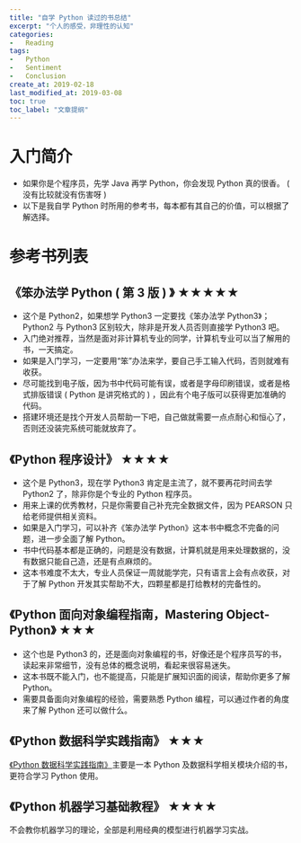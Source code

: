 ```yaml
---
title: "自学 Python 读过的书总结"
excerpt: "个人的感受，非理性的认知"
categories:
-   Reading
tags:
-   Python
-   Sentiment
-   Conclusion
create_at: 2019-02-18
last_modified_at: 2019-03-08
toc: true
toc_label: "文章提纲"
---
```


# 入门简介

-   如果你是个程序员，先学 Java 再学 Python，你会发现 Python 真的很香。 ( 没有比较就没有伤害呀 )
-   以下是我自学 Python 时所用的参考书，每本都有其自己的价值，可以根据了解选择。

# 参考书列表

## 《笨办法学 Python ( 第 3 版 ) 》 ★★★★★

-   这个是 Python2，如果想学 Python3 一定要找《笨办法学 Python3》；Python2 与 Python3 区别较大，除非是开发人员否则直接学 Python3 吧。
-   入门绝对推荐，当然是面对非计算机专业的同学，计算机专业可以当了解用的书，一天搞定。
-   如果是入门学习，一定要用“笨”办法来学，要自己手工输入代码，否则就难有收获。
-   尽可能找到电子版，因为书中代码可能有误，或者是字母印刷错误，或者是格式排版错误 ( Python 是讲究格式的 ) ，因此有个电子版可以获得更加准确的代码。
-   搭建环境还是找个开发人员帮助一下吧，自己做就需要一点点耐心和恒心了，否则还没装完系统可能就放弃了。

## 《Python 程序设计》 ★★★★

-   这个是 Python3，现在学 Python3 肯定是主流了，就不要再花时间去学 Python2 了，除非你是个专业的 Python 程序员。
-   用来上课的优秀教材，只是你需要自己补充完全数据文件，因为 PEARSON 只给老师提供相关资料。
-   如果是入门学习，可以补齐《笨办法学 Python》这本书中概念不完备的问题，进一步全面了解 Python。
-   书中代码基本都是正确的，问题是没有数据，计算机就是用来处理数据的，没有数据只能自己造，还是有点麻烦的。
-   这本书难度不太大，专业人员保证一周就能学完，只有语言上会有点收获，对于了解 Python 开发其实帮助不大，四颗星都是打给教材的完备性的。

## 《Python 面向对象编程指南，Mastering Object- Python》 ★★★

-   这个也是 Python3 的，还是面向对象编程的书，好像还是个程序员写的书，读起来非常细节，没有总体的概念说明，看起来很容易迷失。
-   这本书既不能入门，也不能提高，只能是扩展知识面的阅读，帮助你更多了解 Python。
-   需要具备面向对象编程的经验，需要熟悉 Python 编程，可以通过作者的角度来了解 Python 还可以做什么。

## 《Python 数据科学实践指南》 ★★★

 [《Python 数据科学实践指南》](https://zhuyuanxiang.github.io/coding/%E8%AF%BB%E4%B9%A6%E7%AC%94%E8%AE%B0-Python%E6%95%B0%E6%8D%AE%E7%A7%91%E5%AD%A6%E5%AE%9E%E8%B7%B5%E6%8C%87%E5%8D%97/)主要是一本 Python 及数据科学相关模块介绍的书，更符合学习 Python 使用。

## 《Python 机器学习基础教程》 ★★★★

不会教你机器学习的理论，全部是利用经典的模型进行机器学习实战。
